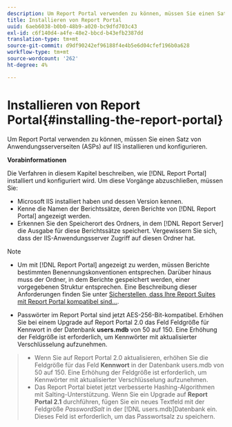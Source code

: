 ```yaml
---
description: Um Report Portal verwenden zu können, müssen Sie einen Satz von Anwendungsserverseiten (ASPs) auf IIS installieren und konfigurieren.
title: Installieren von Report Portal
uuid: 6aeb6038-b0b0-48b9-a020-bc9dfd703c43
exl-id: c6f140d4-a4fe-48e2-bbcd-b43efb2387dd
translation-type: tm+mt
source-git-commit: d9df90242ef96188f4e4b5e6d04cfef196b0a628
workflow-type: tm+mt
source-wordcount: '262'
ht-degree: 4%

---
```


# Installieren von Report Portal{#installing-the-report-portal}

Um Report Portal verwenden zu können, müssen Sie einen Satz von Anwendungsserverseiten (ASPs) auf IIS installieren und konfigurieren.

**Vorabinformationen**

Die Verfahren in diesem Kapitel beschreiben, wie [!DNL Report Portal] installiert und konfiguriert wird. Um diese Vorgänge abzuschließen, müssen Sie:

* Microsoft IIS installiert haben und dessen Version kennen.
* Kenne die Namen der Berichtssätze, deren Berichte von [!DNL Report Portal] angezeigt werden.
* Erkennen Sie den Speicherort des Ordners, in dem [!DNL Report Server] die Ausgabe für diese Berichtssätze speichert. Vergewissern Sie sich, dass der IIS-Anwendungsserver Zugriff auf diesen Ordner hat.

>[!NOTE]
>
>* Um mit [!DNL Report Portal] angezeigt zu werden, müssen Berichte bestimmten Benennungskonventionen entsprechen. Darüber hinaus muss der Ordner, in dem Berichte gespeichert werden, einer vorgegebenen Struktur entsprechen. Eine Beschreibung dieser Anforderungen finden Sie unter [Sicherstellen, dass Ihre Report Suites mit Report Portal kompatibel sind...](../../../home/c-rpt-oview/c-install-rpt-port/c-rpt-port-user-inter.md#section-2b141e5d198a4bbea455699126c24706).
   >
   >
* Passwörter im Report Portal sind jetzt AES-256-Bit-kompatibel. Erhöhen Sie bei einem Upgrade auf Report Portal 2.0 das Feld Feldgröße für Kennwort in der Datenbank **users.mdb** von 50 auf 150. Eine Erhöhung der Feldgröße ist erforderlich, um Kennwörter mit aktualisierter Verschlüsselung aufzunehmen.
>* Wenn Sie auf Report Portal 2.0 aktualisieren, erhöhen Sie die Feldgröße für das Feld **Kennwort** in der Datenbank users.mdb von 50 auf 150. Eine Erhöhung der Feldgröße ist erforderlich, um Kennwörter mit aktualisierter Verschlüsselung aufzunehmen.
>* Das Report Portal bietet jetzt verbesserte Hashing-Algorithmen mit Salting-Unterstützung. Wenn Sie ein Upgrade auf **Report Portal 2.1** durchführen, fügen Sie ein neues Textfeld mit der Feldgröße *PasswordSalt* in der [!DNL users.mdb]Datenbank ein. Dieses Feld ist erforderlich, um das Passwortsalz zu speichern.

>


